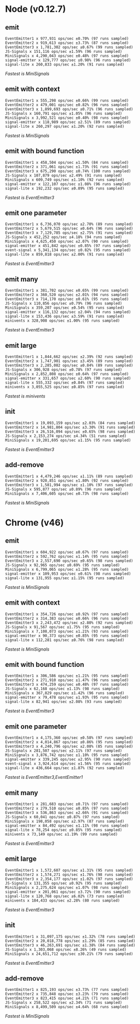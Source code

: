 
# Node (v0.12.7)

## emit
    EventEmitter1 x 977,931 ops/sec ±0.70% (97 runs sampled)
    EventEmitter2 x 919,613 ops/sec ±3.73% (87 runs sampled)
    EventEmitter3 x 1,781,302 ops/sec ±0.67% (99 runs sampled)
    JS-Signals x 151,116 ops/sec ±1.59% (96 runs sampled)
    MiniSignals x 4,290,043 ops/sec ±0.48% (97 runs sampled)
    signal-emitter x 129,777 ops/sec ±0.98% (96 runs sampled)
    signal-lite x 260,833 ops/sec ±1.20% (91 runs sampled)
*Fastest is MiniSignals*

## emit with context
    EventEmitter1 x 555,298 ops/sec ±0.66% (99 runs sampled)
    EventEmitter2 x 479,001 ops/sec ±0.82% (96 runs sampled)
    EventEmitter3 x 1,899,693 ops/sec ±0.71% (96 runs sampled)
    JS-Signals x 160,791 ops/sec ±1.05% (96 runs sampled)
    MiniSignals x 3,992,521 ops/sec ±0.40% (98 runs sampled)
    signal-emitter x 118,989 ops/sec ±2.51% (89 runs sampled)
    signal-lite x 260,297 ops/sec ±1.20% (92 runs sampled)
*Fastest is MiniSignals*

## emit with bound function
    EventEmitter1 x 458,504 ops/sec ±1.50% (84 runs sampled)
    EventEmitter2 x 371,061 ops/sec ±1.73% (91 runs sampled)
    EventEmitter3 x 675,290 ops/sec ±0.74% (100 runs sampled)
    JS-Signals x 107,879 ops/sec ±2.49% (91 runs sampled)
    MiniSignals x 609,749 ops/sec ±1.10% (92 runs sampled)
    signal-emitter x 122,107 ops/sec ±1.08% (96 runs sampled)
    signal-lite x 192,232 ops/sec ±0.89% (95 runs sampled)
*Fastest is EventEmitter3*

## emit one parameter
    EventEmitter1 x 6,736,070 ops/sec ±2.70% (89 runs sampled)
    EventEmitter2 x 5,679,515 ops/sec ±0.64% (96 runs sampled)
    EventEmitter3 x 7,129,785 ops/sec ±2.75% (91 runs sampled)
    JS-Signals x 452,252 ops/sec ±4.18% (94 runs sampled)
    MiniSignals x 4,625,450 ops/sec ±2.07% (90 runs sampled)
    signal-emitter x 451,842 ops/sec ±0.85% (97 runs sampled)
    event-signal x 5,341,134 ops/sec ±0.82% (95 runs sampled)
    signal-lite x 859,818 ops/sec ±2.00% (91 runs sampled)
*Fastest is EventEmitter3*

## emit many
    EventEmitter1 x 381,702 ops/sec ±0.65% (99 runs sampled)
    EventEmitter2 x 360,520 ops/sec ±2.01% (94 runs sampled)
    EventEmitter3 x 714,170 ops/sec ±0.61% (95 runs sampled)
    JS-Signals x 110,856 ops/sec ±0.79% (96 runs sampled)
    MiniSignals x 359,207 ops/sec ±0.54% (95 runs sampled)
    signal-emitter x 116,132 ops/sec ±2.04% (94 runs sampled)
    signal-lite x 153,436 ops/sec ±3.59% (91 runs sampled)
    minivents x 328,908 ops/sec ±1.00% (95 runs sampled)
*Fastest is EventEmitter3*

## emit large
    EventEmitter1 x 1,844,662 ops/sec ±2.39% (92 runs sampled)
    EventEmitter2 x 1,747,901 ops/sec ±3.45% (89 runs sampled)
    EventEmitter3 x 2,285,082 ops/sec ±0.84% (89 runs sampled)
    JS-Signals x 306,928 ops/sec ±0.78% (97 runs sampled)
    MiniSignals x 2,852,808 ops/sec ±0.64% (97 runs sampled)
    signal-emitter x 331,657 ops/sec ±2.60% (90 runs sampled)
    signal-lite x 555,332 ops/sec ±0.84% (97 runs sampled)
    minivents x 3,055,525 ops/sec ±0.85% (97 runs sampled)
*Fastest is minivents*

## init
    EventEmitter1 x 19,093,159 ops/sec ±2.03% (84 runs sampled)
    EventEmitter2 x 14,981,804 ops/sec ±3.30% (91 runs sampled)
    EventEmitter3 x 26,516,094 ops/sec ±0.65% (98 runs sampled)
    JS-Signals x 2,153,274 ops/sec ±4.34% (51 runs sampled)
    MiniSignals x 19,201,695 ops/sec ±1.15% (95 runs sampled)
*Fastest is EventEmitter3*

## add-remove
    EventEmitter1 x 4,479,246 ops/sec ±1.11% (89 runs sampled)
    EventEmitter2 x 920,851 ops/sec ±1.80% (92 runs sampled)
    EventEmitter3 x 1,581,994 ops/sec ±1.10% (97 runs sampled)
    JS-Signals x 595,877 ops/sec ±0.89% (96 runs sampled)
    MiniSignals x 7,406,605 ops/sec ±0.73% (98 runs sampled)
*Fastest is MiniSignals*

# Chrome (v46)

## emit
    EventEmitter1 x 604,922 ops/sec ±0.67% (97 runs sampled)
    EventEmitter2 x 592,762 ops/sec ±1.14% (95 runs sampled)
    EventEmitter3 x 2,557,690 ops/sec ±0.65% (98 runs sampled)
    JS-Signals x 92,965 ops/sec ±0.69% (95 runs sampled)
    MiniSignals x 6,799,065 ops/sec ±1.28% (95 runs sampled)
    signal-emitter x 109,953 ops/sec ±0.61% (98 runs sampled)
    signal-lite x 131,955 ops/sec ±1.15% (95 runs sampled)
*Fastest is MiniSignals*

## emit with context
    EventEmitter1 x 354,726 ops/sec ±0.92% (97 runs sampled)
    EventEmitter2 x 314,383 ops/sec ±0.66% (96 runs sampled)
    EventEmitter3 x 2,243,472 ops/sec ±2.80% (92 runs sampled)
    JS-Signals x 91,567 ops/sec ±1.75% (95 runs sampled)
    MiniSignals x 7,108,073 ops/sec ±1.21% (93 runs sampled)
    signal-emitter x 90,373 ops/sec ±0.85% (95 runs sampled)
    signal-lite x 112,281 ops/sec ±0.76% (98 runs sampled)
*Fastest is MiniSignals*

## emit with bound function
    EventEmitter1 x 306,586 ops/sec ±1.21% (95 runs sampled)
    EventEmitter2 x 271,910 ops/sec ±1.47% (96 runs sampled)
    EventEmitter3 x 474,259 ops/sec ±0.48% (97 runs sampled)
    JS-Signals x 62,168 ops/sec ±1.13% (98 runs sampled)
    MiniSignals x 367,829 ops/sec ±1.42% (96 runs sampled)
    signal-emitter x 79,478 ops/sec ±1.93% (95 runs sampled)
    signal-lite x 82,941 ops/sec ±2.08% (93 runs sampled)
*Fastest is EventEmitter3*

## emit one parameter
    EventEmitter1 x 4,175,360 ops/sec ±0.58% (97 runs sampled)
    EventEmitter2 x 4,014,867 ops/sec ±0.86% (95 runs sampled)
    EventEmitter3 x 4,240,796 ops/sec ±2.08% (85 runs sampled)
    JS-Signals x 281,507 ops/sec ±2.11% (97 runs sampled)
    MiniSignals x 3,876,742 ops/sec ±1.10% (95 runs sampled)
    signal-emitter x 339,245 ops/sec ±2.95% (90 runs sampled)
    event-signal x 3,924,614 ops/sec ±1.56% (95 runs sampled)
    signal-lite x 436,664 ops/sec ±1.87% (92 runs sampled)
*Fastest is EventEmitter3,EventEmitter1*

## emit many
    EventEmitter1 x 281,683 ops/sec ±0.71% (97 runs sampled)
    EventEmitter2 x 279,510 ops/sec ±0.85% (97 runs sampled)
    EventEmitter3 x 536,863 ops/sec ±2.66% (91 runs sampled)
    JS-Signals x 60,041 ops/sec ±0.87% (97 runs sampled)
    MiniSignals x 198,058 ops/sec ±2.97% (87 runs sampled)
    signal-emitter x 84,492 ops/sec ±1.11% (98 runs sampled)
    signal-lite x 78,254 ops/sec ±0.85% (95 runs sampled)
    minivents x 73,149 ops/sec ±1.19% (99 runs sampled)
*Fastest is EventEmitter3*

## emit large
    EventEmitter1 x 1,572,607 ops/sec ±1.31% (95 runs sampled)
    EventEmitter2 x 1,574,271 ops/sec ±1.76% (98 runs sampled)
    EventEmitter3 x 2,354,177 ops/sec ±1.02% (97 runs sampled)
    JS-Signals x 131,355 ops/sec ±0.92% (95 runs sampled)
    MiniSignals x 2,275,624 ops/sec ±1.07% (98 runs sampled)
    signal-emitter x 201,061 ops/sec ±3.72% (90 runs sampled)
    signal-lite x 120,768 ops/sec ±6.02% (73 runs sampled)
    minivents x 184,433 ops/sec ±2.28% (80 runs sampled)
*Fastest is EventEmitter3*

## init
    EventEmitter1 x 31,097,175 ops/sec ±1.32% (78 runs sampled)
    EventEmitter2 x 20,018,778 ops/sec ±1.29% (85 runs sampled)
    EventEmitter3 x 46,263,691 ops/sec ±1.38% (84 runs sampled)
    JS-Signals x 1,303,068 ops/sec ±8.26% (49 runs sampled)
    MiniSignals x 24,651,712 ops/sec ±30.21% (79 runs sampled)
*Fastest is EventEmitter3*

## add-remove
    EventEmitter1 x 825,193 ops/sec ±3.73% (77 runs sampled)
    EventEmitter2 x 735,848 ops/sec ±3.23% (79 runs sampled)
    EventEmitter3 x 823,415 ops/sec ±4.21% (71 runs sampled)
    JS-Signals x 258,522 ops/sec ±2.34% (71 runs sampled)
    MiniSignals x 8,499,509 ops/sec ±4.64% (68 runs sampled)
*Fastest is MiniSignals*
